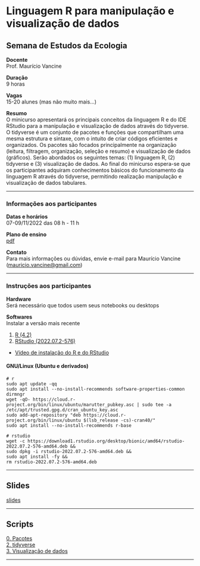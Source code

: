 # Linguagem R para manipulação e visualização de dados

## Semana de Estudos da Ecologia

**Docente**  
Prof. Maurício Vancine

**Duração**  
9 horas

**Vagas**  
15-20 alunes (mas não muito mais...)

**Resumo**  
O minicurso apresentará os principais conceitos da linguagem R e do IDE RStudio para a manipulação e visualização de dados através do tidyverse. O tidyverse é um conjunto de pacotes e funções que compartilham uma mesma estrutura e sintaxe, com o intuito de criar códigos eficientes e organizados. Os pacotes são focados principalmente na organização (leitura, filtragem, organização, seleção e resumo) e visualização de dados (gráficos). Serão abordados os seguintes temas: (1) linguagem R, (2) tidyverse e (3) visualização de dados. Ao final do minicurso espera-se que os participantes adquiram conhecimentos básicos do funcionamento da linguagem R através do tidyverse, permitindo realização manipulação e visualização de dados tabulares.

---

### Informações aos participantes

**Datas e horários**  
07-09/11/2022 das 08 h - 11 h

**Plano de ensino**  
[pdf](https://raw.githubusercontent.com/mauriciovancine/workshop-r-introduction/master/00_plano_ensino/plano_ensino_workshop_r_introduction.pdf)

**Contato**  
Para mais informações ou dúvidas, envie e-mail para Maurício Vancine (mauricio.vancine@gmail.com)

---

### Instruções aos participantes

**Hardware**  
Será necessário que todos usem seus notebooks ou desktops

**Softwares**  
Instalar a versão mais recente

1. [R (4.2)](https://www.r-project.org)
2. [RStudio (2022.07.2-576)](https://www.rstudio.com)

- [Vídeo de instalação do R e do RStudio](https://youtu.be/l1bWvZMNMCM)

#### GNU/Linux (Ubuntu e derivados)

```
# r
sudo apt update -qq
sudo apt install --no-install-recommends software-properties-common dirmngr
wget -qO- https://cloud.r-project.org/bin/linux/ubuntu/marutter_pubkey.asc | sudo tee -a /etc/apt/trusted.gpg.d/cran_ubuntu_key.asc
sudo add-apt-repository "deb https://cloud.r-project.org/bin/linux/ubuntu $(lsb_release -cs)-cran40/"
sudo apt install --no-install-recommends r-base

# rstudio
wget -c https://download1.rstudio.org/desktop/bionic/amd64/rstudio-2022.07.2-576-amd64.deb &&
sudo dpkg -i rstudio-2022.07.2-576-amd64.deb &&
sudo apt install -fy && 
rm rstudio-2022.07.2-576-amd64.deb
```

---

## Slides

[slides](https://mauriciovancine.github.io/workshop-r-introduction/01_slides/slides)

---

## Scripts

[0. Pacotes](https://github.com/mauriciovancine/workshop-r-introduction/blob/master/02_scripts/00_script_r_introduction.R) <br>
[2. tidyverse](https://github.com/mauriciovancine/workshop-r-introduction/blob/master/02_scripts/02_script_r_introduction.R) <br>
[3. Visualização de dados](https://github.com/mauriciovancine/workshop-r-introduction/blob/master/02_scripts/03_script_r_introduction.R)

---
